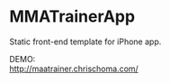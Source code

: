 MMATrainerApp
=============

Static front-end template for iPhone app.

DEMO:<br />
http://maatrainer.chrischoma.com/
